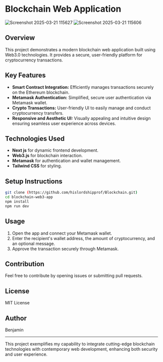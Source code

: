 # Blockchain Web Application

![Screenshot 2025-03-21 115627](https://github.com/user-attachments/assets/5d8de6d4-e59f-48c5-8823-cfb3ef1fdeeb)
![Screenshot 2025-03-21 115606](https://github.com/user-attachments/assets/73950435-601b-4844-b947-0963e7b7b8c7)



## Overview
This project demonstrates a modern blockchain web application built using Web3.0 technologies. It provides a secure, user-friendly platform for cryptocurrency transactions.

## Key Features
- **Smart Contract Integration:** Efficiently manages transactions securely on the Ethereum blockchain.
- **Metamask Authentication:** Simplified, secure user authentication via Metamask wallet.
- **Crypto Transactions:** User-friendly UI to easily manage and conduct cryptocurrency transfers.
- **Responsive and Aesthetic UI:** Visually appealing and intuitive design ensuring seamless user experience across devices.

## Technologies Used
- **Next js** for dynamic frontend development.
- **Web3.js** for blockchain interaction.
- **Metamask** for authentication and wallet management.
- **Tailwind CSS** for styling.

## Setup Instructions
```bash
git clone (https://github.com/hislordshipprof/Blockchain.git)
cd blockchain-web3-app
npm install
npm run dev
```

## Usage
1. Open the app and connect your Metamask wallet.
2. Enter the recipient's wallet address, the amount of cryptocurrency, and an optional message.
3. Approve the transaction securely through Metamask.

## Contribution
Feel free to contribute by opening issues or submitting pull requests.

## License
MIT License

## Author
Benjamin

---
This project exemplifies my capability to integrate cutting-edge blockchain technologies with contemporary web development, enhancing both security and user experience.

